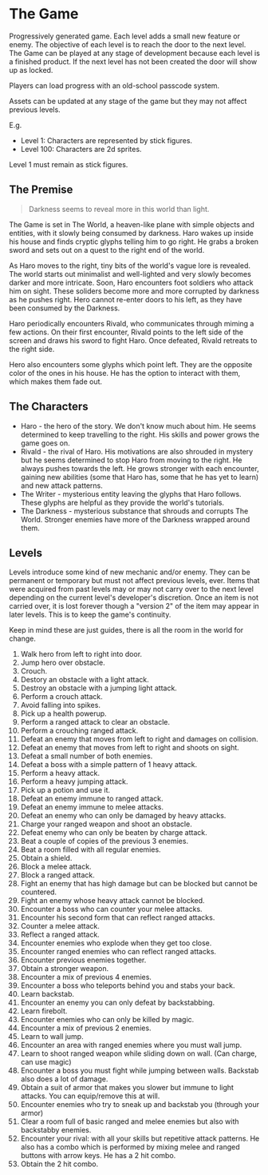 # The Game

Progressively generated game. Each level adds a small new feature or enemy. The objective of each level is to reach the door to the next level. The Game can be played at any stage of development because each level is a finished product. If the next level has not been created the door will show up as locked.

Players can load progress with an old-school passcode system.

Assets can be updated at any stage of the game but they may not affect previous levels.

E.g. 

* Level 1: Characters are represented by stick figures.
* Level 100: Characters are 2d sprites. 

Level 1 must remain as stick figures.

## The Premise

> Darkness seems to reveal more in this world than light.

The Game is set in The World, a heaven-like plane with simple objects and entities, with it slowly being consumed by darkness. Haro wakes up inside his house and finds cryptic glyphs telling him to go right. He grabs a broken sword and sets out on a quest to the right end of the world.

As Haro moves to the right, tiny bits of the world's vague lore is revealed. The world starts out minimalist and well-lighted and very slowly becomes darker and more intricate. Soon, Haro encounters foot soldiers who attack him on sight. These soliders become more and more corrupted by darkness as he pushes right. Hero cannot re-enter doors to his left, as they have been consumed by the Darkness.

Haro periodically encounters Rivald, who communicates through miming a few actions. On their first encounter, Rivald points to the left side of the screen and draws his sword to fight Haro. Once defeated, Rivald retreats to the right side. 

Hero also encounters some glyphs which point left. They are the opposite color of the ones in his house. He has the option to interact with them, which makes them fade out.

## The Characters

 * Haro - the hero of the story. We don't know much about him. He seems determined to keep travelling to the right. His skills and power grows the game goes on.
 * Rivald - the rival of Haro. His motivations are also shrouded in mystery but he seems determined to stop Haro from moving to the right. He always pushes towards the left. He grows stronger with each encounter, gaining new abilities (some that Haro has, some that he has yet to learn) and new attack patterns.
 * The Writer - mysterious entity leaving the glyphs that Haro follows. These glyphs are helpful as they provide the world's tutorials.
 * The Darkness - mysterious substance that shrouds and corrupts The World. Stronger enemies have more of the Darkness wrapped around them.

## Levels

Levels introduce some kind of new mechanic and/or enemy. They can be permanent or temporary but must not affect previous levels, ever. Items that were acquired from past levels may or may not carry over to the next level depending on the current level's developer's discretion. Once an item is not carried over, it is lost forever though a "version 2" of the item may appear in later levels. This is to keep the game's continuity. 

Keep in mind these are just guides, there is all the room in the world for change.

 1. Walk hero from left to right into door.
 2. Jump hero over obstacle.
 2. Crouch.
 3. Destory an obstacle with a light attack.
 4. Destroy an obstacle with a jumping light attack.
 4. Perform a crouch attack.
 5. Avoid falling into spikes.
 6. Pick up a health powerup.
 7. Perform a ranged attack to clear an obstacle.
 7. Perform a crouching ranged attack.
 8. Defeat an enemy that moves from left to right and damages on collision.
 9. Defeat an enemy that moves from left to right and shoots on sight.
 10. Defeat a small number of both enemies.
 10. Defeat a boss with a simple pattern of 1 heavy attack.
 11. Perform a heavy attack.
 12. Perform a heavy jumping attack.
 13. Pick up a potion and use it.
 14. Defeat an enemy immune to ranged attack.
 15. Defeat an enemy immune to melee attacks.
 16. Defeat an enemy who can only be damaged by heavy attacks.
 17. Charge your ranged weapon and shoot an obstacle.
 18. Defeat enemy who can only be beaten by charge attack.
 19. Beat a couple of copies of the previous 3 enemies.
 20. Beat a room filled with all regular enemies.
 21. Obtain a shield.
 22. Block a melee attack.
 23. Block a ranged attack.
 24. Fight an enemy that has high damage but can be blocked but cannot be countered.
 25. Fight an enemy whose heavy attack cannot be blocked.
 26. Encounter a boss who can counter your melee attacks.
 27. Encounter his second form that can reflect ranged attacks.
 27. Counter a melee attack.
 28. Reflect a ranged attack.
 29. Encounter enemies who explode when they get too close.
 30. Encounter ranged enemies who can reflect ranged attacks.
 31. Encounter previous enemies together.
 32. Obtain a stronger weapon.
 32. Encounter a mix of previous 4 enemies.
 33. Encounter a boss who teleports behind you and stabs your back.
 34. Learn backstab.
 35. Encounter an enemy you can only defeat by backstabbing.
 36. Learn firebolt.
 37. Encounter enemies who can only be killed by magic.
 38. Encounter a mix of previous 2 enemies.
 39. Learn to wall jump.
 40. Encounter an area with ranged enemies where you must wall jump.
 41. Learn to shoot ranged weapon while sliding down on wall. (Can charge, can use magic)
 43. Encounter a boss you must fight while jumping between walls. Backstab also does a lot of damage.
 44. Obtain a suit of armor that makes you slower but immune to light attacks. You can equip/remove this at will.
 45. Encounter enemies who try to sneak up and backstab you (through your armor)
 46. Clear a room full of basic ranged and melee enemies but also with backstabby enemies.
 47. Encounter your rival: with all your skills but repetitive attack patterns. He also has a combo which is performed by mixing melee and ranged buttons with arrow keys. He has a 2 hit combo.
 48. Obtain the 2 hit combo.
